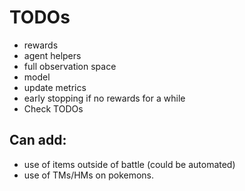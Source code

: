 # TODOs

- rewards
- agent helpers
- full observation space
- model
- update metrics
- early stopping if no rewards for a while
- Check TODOs

## Can add:
- use of items outside of battle (could be automated)
- use of TMs/HMs on pokemons.